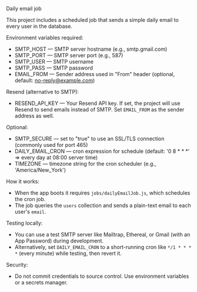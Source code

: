 Daily email job

This project includes a scheduled job that sends a simple daily email to every user in the database.

Environment variables required:

- SMTP_HOST — SMTP server hostname (e.g., smtp.gmail.com)
- SMTP_PORT — SMTP server port (e.g., 587)
- SMTP_USER — SMTP username
- SMTP_PASS — SMTP password
- EMAIL_FROM — Sender address used in "From" header (optional, default: no-reply@example.com)

Resend (alternative to SMTP):

- RESEND_API_KEY — Your Resend API key. If set, the project will use Resend to send emails instead of SMTP. Set `EMAIL_FROM` as the sender address as well.

Optional:

- SMTP_SECURE — set to "true" to use an SSL/TLS connection (commonly used for port 465)
- DAILY_EMAIL_CRON — cron expression for schedule (default: '0 8 * * *' => every day at 08:00 server time)
- TIMEZONE — timezone string for the cron scheduler (e.g., 'America/New_York')

How it works:

- When the app boots it requires `jobs/dailyEmailJob.js`, which schedules the cron job.
- The job queries the `users` collection and sends a plain-text email to each user's `email`.

Testing locally:

- You can use a test SMTP server like Mailtrap, Ethereal, or Gmail (with an App Password) during development.
- Alternatively, set `DAILY_EMAIL_CRON` to a short-running cron like `*/1 * * * *` (every minute) while testing, then revert it.

Security:

- Do not commit credentials to source control. Use environment variables or a secrets manager.
